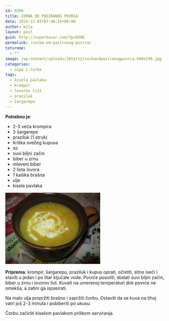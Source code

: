 ```yaml
---
id: 9306
title: ČORBA OD PASIRANOG POVRĆA
date: 2014-12-01T07:48:15+00:00
author: mila
layout: post
guid: http://superkuvar.com/?p=9306
permalink: /corba-od-pasiranog-povrca/
totvreme:
  - ""
image: /wp-content/uploads/2014/12/corbaodpasiranogpovrca-940x198.jpg
categories:
  - supe i čorbe
tags:
  - kisela pavlaka
  - krompir
  - lovorov list
  - praziluk
  - šargarepa
---
```

**Potrebno je**:

  * 2-3 veća krompira
  * 3 šargarepe
  * praziluk (1 struk)
  * kriška svežeg kupusa
  * so
  * suvi biljni začin
  * biber u zrnu
  * mleveni biber
  * 2 lista lovora
  * 1 kašika brašna
  * ulje
  * kisela pavlaka

[<img class="alignnone size-medium wp-image-9310" src="/wp-content/uploads/2014/12/corbaodpasiranogpovrca-1024x768.jpg" alt="corbaodpasiranogpovrca" width="300" height="225" />](/wp-content/uploads/2014/12/corbaodpasiranogpovrca.jpg)

**Priprema**: krompir, šargarepu, praziluk i kupus oprati, očistiti, sitno iseći i staviti u jedan i po litar ključale vode. Povrće posoliti, dodati suvi biljni začin, biber u zrnu i lovorov list. Kuvati na umerenoj temperaturi dok povrće ne omekša, a zatim ga ispasirati.

Na malo ulja propržiti brašno i zapržiti čorbu. Ostaviti da se kuva na tihoj vatri još 2-3 minuta i pobiberiti po ukusu.

Čorbu začiniti kiselom pavlakom prilikom serviranja.
